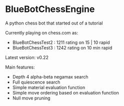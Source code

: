 # BlueBotChessEngine
A python chess bot that started out of a tutorial

Currently playing on chess.com as:
- BlueBotChessTest2 : 1211 rating on 15 | 10 rapid
- BlueBotChessTest3 : 1242 rating on 10 min rapid

Latest version: v0.22

Main features:
- Depth 4 alpha-beta negamax search
- Full quiescence search
- Simple material evaluation function
- Simple move ordering based on evaluation function
- Null move pruning
